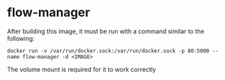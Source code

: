 
# flow-manager

After building this image, it must be run with a command similar to the following:

`docker run -v /var/run/docker.sock:/var/run/docker.sock -p 80:5000 --name flow-manager -d <IMAGE>`

The volume mount is required for it to work correctly
